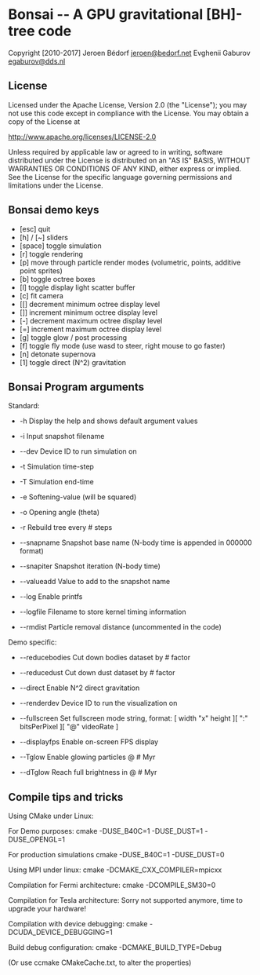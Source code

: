 Bonsai -- A GPU gravitational [BH]-tree code
============================================

Copyright [2010-2017] 
  Jeroen Bédorf <jeroen@bedorf.net>
  Evghenii Gaburov <egaburov@dds.nl>

License
-------

Licensed under the Apache License, Version 2.0 (the "License");
you may not use this code except in compliance with the License.
You may obtain a copy of the License at

http://www.apache.org/licenses/LICENSE-2.0

Unless required by applicable law or agreed to in writing, software
distributed under the License is distributed on an "AS IS" BASIS,
WITHOUT WARRANTIES OR CONDITIONS OF ANY KIND, either express or implied.
See the License for the specific language governing permissions and
limitations under the License.

Bonsai demo keys
----------------

* [esc]	quit
* [h] / [~]	sliders
* [space]	toggle simulation
* [r]	toggle rendering
* [p]	move through particle render modes (volumetric, points, additive point sprites)
* [b]	toggle octree boxes
* [l]	toggle display light scatter buffer
* [c]	fit camera
* [[] decrement minimum octree display level
* []] increment minimum octree display level
* [-] decrement maximum octree display level
* [=] increment maximum octree display level
* [g]	toggle glow / post processing
* [f]	toggle fly mode (use wasd to steer, right mouse to go faster)
* [n]	detonate supernova
* [1] toggle direct (N^2) gravitation


Bonsai Program arguments
------------------------
Standard:

* -h    Display the help and shows default argument values
* -i    Input snapshot filename

* --dev     Device ID to run simulation on
* -t    Simulation time-step
* -T    Simulation end-time
* -e    Softening-value (will be squared)
* -o    Opening angle (theta)
* -r    Rebuild tree every # steps

* --snapname Snapshot base name (N-body time is appended in 000000 format) 
* --snapiter Snapshot iteration (N-body time)
* --valueadd Value to add to the snapshot name
* --log         Enable printfs
* --logfile Filename to store kernel timing information 
* --rmdist   Particle removal distance (uncommented in the code)

Demo specific:

* --reducebodies Cut down bodies dataset by # factor
* --reducedust   Cut down dust dataset by # factor
* --direct      Enable N^2 direct gravitation 
* --renderdev  Device ID to run the visualization on
* --fullscreen Set fullscreen mode string, format: [ width "x" height ][ ":"                        bitsPerPixel ][ "@" videoRate ]
                
* --displayfps Enable on-screen FPS display
* --Tglow      Enable glowing particles @ # Myr
* --dTglow     Reach full brightness in @ # Myr



Compile tips and tricks
----------------------
Using CMake under Linux:

For Demo purposes:
cmake -DUSE_B40C=1 -DUSE_DUST=1 -DUSE_OPENGL=1

For production simulations 
cmake -DUSE_B40C=1 -DUSE_DUST=0

Using MPI under linux:
cmake -DCMAKE_CXX_COMPILER=mpicxx

Compilation for Fermi architecture:
cmake -DCOMPILE_SM30=0

Compilation for Tesla architecture:
Sorry not supported anymore, time to upgrade your hardware!

Compilation with device debugging:
cmake -DCUDA_DEVICE_DEBUGGING=1

Build debug configuration:
cmake -DCMAKE_BUILD_TYPE=Debug

(Or use ccmake CMakeCache.txt, to alter the properties)




